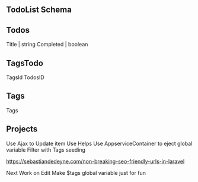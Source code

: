 ## TodoList Schema

## Todos

Title | string
Completed | boolean

## TagsTodo

TagsId
TodosID

## Tags

Tags

## Projects

Use Ajax to Update item
Use Helps
Use AppserviceContainer to eject global variable
Filter with Tags
seeding

https://sebastiandedeyne.com/non-breaking-seo-friendly-urls-in-laravel

Next Work on Edit
Make \$tags global variable just for fun

